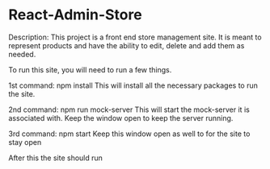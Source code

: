 # React-Admin-Store
Description:
This project is a front end store management site. It is meant to represent products and have the ability to edit, delete and add them as needed.

To run this site, you will need to run a few things.

1st command: npm install This will install all the necessary packages to run the site.

2nd command: npm run mock-server This will start the mock-server it is associated with. Keep the window open to keep the server running.

3rd command: npm start Keep this window open as well to for the site to stay open

After this the site should run

